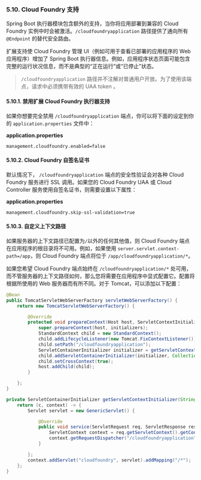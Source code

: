 ### 5.10. Cloud Foundry  支持

Spring Boot 执行器模块包含额外的支持，当你将应用部署到兼容的 Cloud Foundry 实例中时会被激活。`/cloudfoundryapplication` 路径提供了通向所有 `@Endpoint` 的替代安全路由。

扩展支持使 Cloud Foundry 管理 UI（例如可用于查看已部署的应用程序的 Web 应用程序）增加了 Spring Boot 执行器信息。例如，应用程序状态页面可能包含完整的运行状况信息，而不是典型的“正在运行”或“已停止”状态。

>  `/cloudfoundryapplication` 路径并不注解对普通用户开放。为了使用该端点，请求中必须携带有效的 UAA token 。

#### 5.10.1. 禁用扩展 Cloud Foundry 执行器支持

如果你想要完全禁用 `/cloudfoundryapplication` 端点，你可以将下面的设定到你的 `application.properties` 文件中：

**application.properties**

```properties
management.cloudfoundry.enabled=false
```

#### 5.10.2. Cloud Foundry 自签名证书

默认情况下， `/cloudfoundryapplication`  端点的安全性验证会对各种 Cloud Foundry 服务进行 SSL 调用。如果您的 Cloud Foundry UAA 或 Cloud Controller 服务使用自签名证书，则需要设置以下属性：

**application.properties**

```properties
management.cloudfoundry.skip-ssl-validation=true
```

#### 5.10.3. 自定义上下文路径

如果服务器的上下文路径已配置为`/`以外的任何其他值，则 Cloud Foundry 端点在应用程序的根目录将不可用。例如，如果使用 `server.servlet.context-path=/app`，则 Cloud Foundry 端点将位于 `/app/cloudfoundryapplication/*`。

如果您希望 Cloud Foundry 端点始终在 `/cloudfoundryapplication/*` 处可用，而不管服务器的上下文路径如何，那么您将需要在应用程序中显式配置它。配置将根据所使用的 Web 服务器而有所不同。对于 Tomcat，可以添加以下配置：

```java
@Bean
public TomcatServletWebServerFactory servletWebServerFactory() {
    return new TomcatServletWebServerFactory() {

        @Override
        protected void prepareContext(Host host, ServletContextInitializer[] initializers) {
            super.prepareContext(host, initializers);
            StandardContext child = new StandardContext();
            child.addLifecycleListener(new Tomcat.FixContextListener());
            child.setPath("/cloudfoundryapplication");
            ServletContainerInitializer initializer = getServletContextInitializer(getContextPath());
            child.addServletContainerInitializer(initializer, Collections.emptySet());
            child.setCrossContext(true);
            host.addChild(child);
        }

    };
}

private ServletContainerInitializer getServletContextInitializer(String contextPath) {
    return (c, context) -> {
        Servlet servlet = new GenericServlet() {

            @Override
            public void service(ServletRequest req, ServletResponse res) throws ServletException, IOException {
                ServletContext context = req.getServletContext().getContext(contextPath);
                context.getRequestDispatcher("/cloudfoundryapplication").forward(req, res);
            }

        };
        context.addServlet("cloudfoundry", servlet).addMapping("/*");
    };
}
```